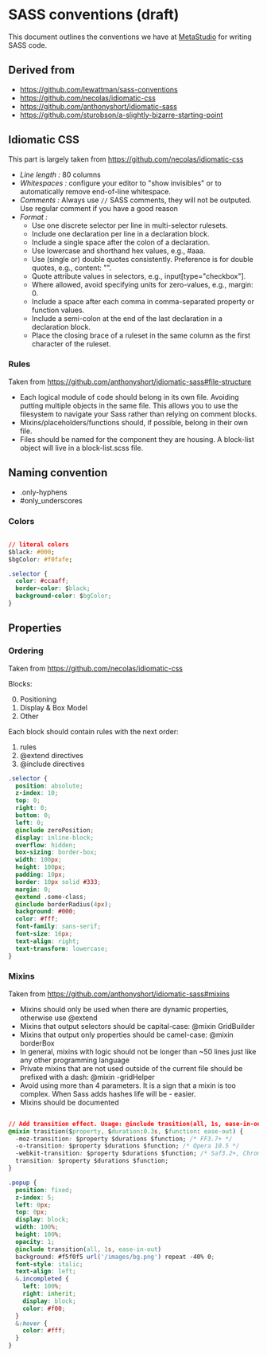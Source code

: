 # SASS conventions (draft)

This document outlines the conventions we have at [MetaStudio](http://metastudiohq.com) for writing SASS code.

## Derived from

- https://github.com/lewattman/sass-conventions
- https://github.com/necolas/idiomatic-css
- https://github.com/anthonyshort/idiomatic-sass
- https://github.com/sturobson/a-slightly-bizarre-starting-point

## Idiomatic CSS

This part is largely taken from https://github.com/necolas/idiomatic-css

- *Line length :* 80 columns
- *Whitespaces :* configure your editor to "show invisibles" or to automatically remove end-of-line whitespace.
- *Comments :* Always use ```//``` SASS comments, they will not be outputed. Use regular comment if you have a good reason
- *Format :*
  - Use one discrete selector per line in multi-selector rulesets.
  - Include one declaration per line in a declaration block.
  - Include a single space after the colon of a declaration.
  - Use lowercase and shorthand hex values, e.g., #aaa.
  - Use (single or) double quotes consistently. Preference is for double quotes, e.g., content: "".
  - Quote attribute values in selectors, e.g., input[type="checkbox"].
  - Where allowed, avoid specifying units for zero-values, e.g., margin: 0.
  - Include a space after each comma in comma-separated property or function values.
  - Include a semi-colon at the end of the last declaration in a declaration block.
  - Place the closing brace of a ruleset in the same column as the first character of the ruleset.


### Rules

Taken from https://github.com/anthonyshort/idiomatic-sass#file-structure

- Each logical module of code should belong in its own file. Avoiding putting multiple objects in the same file. This allows you to use the filesystem to navigate your Sass rather than relying on comment blocks.
- Mixins/placeholders/functions should, if possible, belong in their own file.
- Files should be named for the component they are housing. A block-list object will live in a block-list.scss file.


## Naming convention

- .only-hyphens
- #only_underscores


### Colors

```css

// literal colors
$black: #000;
$bgColor: #f0fafe;

.selector {
  color: #ccaaff;
  border-color: $black;
  background-color: $bgColor;
}
```

## Properties

### Ordering

Taken from https://github.com/necolas/idiomatic-css

Blocks:

0. Positioning
1. Display & Box Model
2. Other

Each block should contain rules with the next order:

1. rules
2. @extend directives
3. @include directives


```css
.selector {
  position: absolute;
  z-index: 10;
  top: 0;
  right: 0;
  bottom: 0;
  left: 0;
  @include zeroPosition;
  display: inline-block;
  overflow: hidden;
  box-sizing: border-box;
  width: 100px;
  height: 100px;
  padding: 10px;
  border: 10px solid #333;
  margin: 0;
  @extend .some-class;
  @include borderRadius(4px);
  background: #000;
  color: #fff;
  font-family: sans-serif;
  font-size: 16px;
  text-align: right;
  text-transform: lowercase;
}
```

### Mixins

Taken from https://github.com/anthonyshort/idiomatic-sass#mixins

- Mixins should only be used when there are dynamic properties, otherwise use @extend
- Mixins that output selectors should be capital-case: @mixin GridBuilder
- Mixins that output only properties should be camel-case: @mixin borderBox
- In general, mixins with logic should not be longer than ~50 lines just like any other programming language
- Private mixins that are not used outside of the current file should be prefixed with a dash: @mixin -gridHelper
- Avoid using more than 4 parameters. It is a sign that a mixin is too complex. When Sass adds hashes life will be - easier.
- Mixins should be documented



```css

// Add transition effect. Usage: @include trasition(all, 1s, ease-in-out);
@mixin trasition($property, $duration:0.3s, $function: ease-out) {
  -moz-transition: $property $durations $function; /* FF3.7+ */
  -o-transition: $property $durations $function; /* Opera 10.5 */
  -webkit-transition: $property $durations $function; /* Saf3.2+, Chrome */
  transition: $property $durations $function;
}

.popup {
  position: fixed;
  z-index: 5;
  left: 0px;
  top: 0px;
  display: block;
  width: 100%;
  height: 100%;
  opacity: 1;
  @include transition(all, 1s, ease-in-out)
  background: #f5f0f5 url('/images/bg.png') repeat -40% 0;
  font-style: italic;
  text-align: left;
  &.incompleted {
    left: 100%;
    right: inherit;
    display: block;
    color: #f00;
  }
  &:hover {
    color: #fff;
  }
}

```

